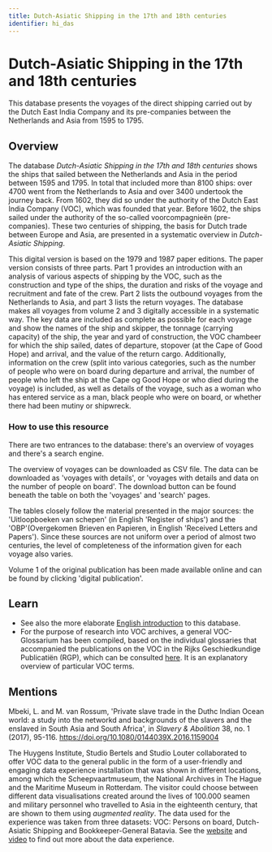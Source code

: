 ```yaml
---
title: Dutch-Asiatic Shipping in the 17th and 18th centuries
identifier: hi_das
---
```

# Dutch-Asiatic Shipping in the 17th and 18th centuries
This database presents the voyages of the direct shipping carried out by the Dutch East India Company and its pre-companies between the Netherlands and Asia from 1595 to 1795.

## Overview
The database *Dutch-Asiatic Shipping in the 17th and 18th centuries* shows the ships that sailed between the Netherlands and Asia in the period between 1595 and 1795. In total that included more than 8100 ships: over 4700 went from the Netherlands to Asia and over 3400 undertook the journey back. From 1602, they did so under the authority of the Dutch East India Company (VOC), which was founded that year. Before 1602, the ships sailed under the authority of the so-called voorcompagnieën (pre-companies). These two centuries of shipping, the basis for Dutch trade between Europe and Asia, are presented in a systematic overview in *Dutch-Asiatic Shipping*.

This digital version is based on the 1979 and 1987 paper editions. The paper version consists of three parts. Part 1 provides an introduction with an analysis of various aspects of shipping by the VOC, such as the construction and type of the ships, the duration and risks of the voyage and recruitment and fate of the crew. Part 2 lists the outbound voyages from the Netherlands to Asia, and part 3 lists the return voyages. The database makes all voyages from volume 2 and 3 digitally accessible in a systematic way. The key data are included as complete as possible for each voyage and show the names of the ship and skipper, the tonnage (carrying capacity) of the ship, the year and yard of construction, the VOC chambeer for which the ship sailed, dates of departure, stopover (at the Cape of Good Hope) and arrival, and the value of the return cargo. Additionally, information on the crew (split into various categories, such as the number of people who were on board during departure and arrival, the number of people who left the ship at the Cape og Good Hope or who died during the voyage) is included, as well as details of the voyage, such as a woman who has entered service as a man, black people who were on board, or whether there had been mutiny or shipwreck.

### How to use this resource
There are two entrances to the database: there's an overview of voyages and there's a search engine.

The overview of voyages can be downloaded as CSV file. The data can be downloaded as 'voyages with details', or 'voyages with details and data on the number of people on board'. The download button can be found beneath the table on both the 'voyages' and 'search' pages.

The tables closely follow the material presented in the major sources: the 'Uitloopboeken van schepen' (in English 'Register of ships') and the 'OBP'(Overgekomen Brieven en Papieren, in English 'Received Letters and Papers'). Since these sources are not uniform over a period of almost two centuries, the level of completeness of the information given for each voyage also varies.

Volume 1 of the original publication has been made available online and can be found by clicking 'digital publication'.

## Learn
- See also the more elaborate [English introduction](https://resources.huygens.knaw.nl/das/EnglishIntro) to this database.
- For the purpose of research into VOC archives, a general VOC- Glossarium has been compiled, based  on the individual glossaries that accompanied the publications on the VOC in the Rijks Geschiedkundige Publicatiën (RGP), which can be consulted [here](https://resources.huygens.knaw.nl/vocglossarium). It is an explanatory overview of particular VOC terms.

## Mentions
Mbeki, L. and M. van Rossum, 'Private slave trade in the Duthc Indian Ocean world: a study into the networkd and backgrounds of the slavers and the enslaved in South Asia and South Africa', in *Slavery & Abolition* 38, no. 1 (2017), 95-116. https://doi.org/10.1080/0144039X.2016.1159004

The Huygens Institute, Studio Bertels and Studio Louter collaborated to offer VOC data to the general public in the form of a user-friendly and engaging data experience installation that was shown in different locations, among which the Scheepvaartmuseum, the National Archives in The Hague and the Maritime Museum in Rotterdam. The visitor could choose between different data visualisations created around the lives of 100.000 seamen and military personnel who travelled to Asia in the eighteenth century, that are shown to them using *augmented reality*. The data used for the experience was taken from three datasets: VOC: Persons on board, Dutch-Asiatic Shipping and Bookkeeper-General Batavia. See the [website](https://vocdataexperience.nl) and [video](https://youtu.be/8ubKkYi-6Ak) to find out more about the data experience.